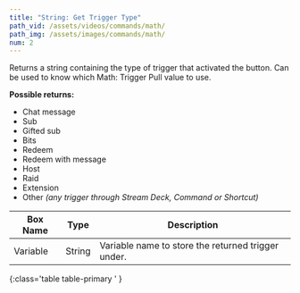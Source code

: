 ```yaml
---
title: "String: Get Trigger Type"
path_vid: /assets/videos/commands/math/
path_img: /assets/images/commands/math/
num: 2
---
```


Returns a string containing the type of trigger that activated the button. Can be used to know which Math: Trigger Pull value to use.

**Possible returns:** 
- Chat message
- Sub
- Gifted sub
- Bits 
- Redeem
- Redeem with message
- Host
- Raid
- Extension
- Other *(any trigger through Stream Deck, Command or Shortcut)*

| Box Name | Type | Description | 
|-------|--------|--------|
Variable|	String|	Variable name to store the returned trigger under.
{:class='table table-primary ' }













